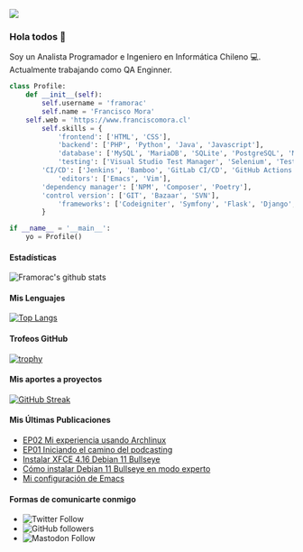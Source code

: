 ![](https://komarev.com/ghpvc/?username=framorac&style=flat-square&color=green)
### Hola todos 👋

Soy un Analista Programador e Ingeniero en Informática Chileno 💻. Actualmente trabajando como QA Enginner.

```python
class Profile:
    def __init__(self):
        self.username = 'framorac'
        self.name = 'Francisco Mora'
	self.web = 'https://www.franciscomora.cl'
        self.skills = {
            'frontend': ['HTML', 'CSS'],
            'backend': ['PHP', 'Python', 'Java', 'Javascript'],
            'database': ['MySQL', 'MariaDB', 'SQLite', 'PostgreSQL', 'MongoDB', 'Transact-SQL', 'Oracle'],
            'testing': ['Visual Studio Test Manager', 'Selenium', 'TestLink', 'Mantis', 'ALM', 'Postman', 'SoapUI'],
	    'CI/CD': ['Jenkins', 'Bamboo', 'GitLab CI/CD', 'GitHub Actions', 'Azure Devops'],
            'editors': ['Emacs', 'Vim'],
	    'dependency manager': ['NPM', 'Composer', 'Poetry'],
	    'control version': ['GIT', 'Bazaar', 'SVN'],
            'frameworks': ['Codeigniter', 'Symfony', 'Flask', 'Django', 'JQuery', 'AngularJS', 'TestNG']
        }

if __name__ = '__main__':
    yo = Profile()
```

#### Estadísticas
![Framorac's github stats](https://github-readme-stats.vercel.app/api?username=framorac&show_icons=true&theme=radical)

#### Mis Lenguajes
[![Top Langs](https://github-readme-stats.vercel.app/api/top-langs/?username=framorac&layout=compact&langs_count=8&theme=radical)](https://github.com/anuraghazra/github-readme-stats)

#### Trofeos GitHub
[![trophy](https://github-profile-trophy.vercel.app/?username=framorac&theme=gruvbox)](https://github.com/ryo-ma/github-profile-trophy)

#### Mis aportes a proyectos
[![GitHub Streak](https://github-readme-streak-stats.herokuapp.com/?user=framorac&theme=dark)](https://github.com/DenverCoder1/github-readme-streak-stats)

#### Mis Últimas Publicaciones
<!-- BLOG-POST-LIST:START -->
- [EP02 Mi experiencia usando Archlinux](https://www.franciscomora.cl/posts/ep02-mi-experiencia-usando-archlinux/)
- [EP01 Iniciando el camino del podcasting](https://www.franciscomora.cl/posts/ep01-iniciando-el-camino/)
- [Instalar XFCE 4.16 Debian 11 Bullseye](https://www.franciscomora.cl/posts/instalar-xfce-4-16-en-debian/)
- [Cómo instalar Debian 11 Bullseye en modo experto](https://www.franciscomora.cl/posts/como-instalar-debian-bullseye-en-modo-experto/)
- [Mi configuración de Emacs](https://www.franciscomora.cl/posts/mi-configuracion-de-emacs/)
<!-- BLOG-POST-LIST:END -->

#### Formas de comunicarte conmigo

* ![Twitter Follow](https://img.shields.io/twitter/follow/framorac?style=social)
* ![GitHub followers](https://img.shields.io/github/followers/framorac?style=social)
* ![Mastodon Follow](https://img.shields.io/mastodon/follow/18644?domain=https%3A%2F%2Fmastodon.la&style=social)
